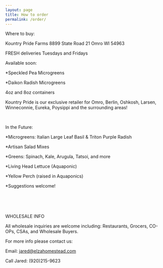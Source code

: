 ```yaml
---
layout: page
title: How to order
permalink: /order/
---
```

Where to buy:

Kountry Pride Farms
8899 State Road 21
Omro WI 54963 

FRESH deliveries Tuesdays and Fridays

Available soon:

*Speckled Pea Microgreens

*Daikon Radish Microgreens

4oz and 8oz containers

Kountry Pride is our exclusive retailer for Omro, Berlin, Oshkosh, Larsen, Winneconnie, Eureka, Poysippi and the surrounding areas!

<br>

In the Future:

*Microgreens: Italian Large Leaf Basil & Triton Purple Radish

*Artisan Salad Mixes

*Greens: Spinach, Kale, Arugula, Tatsoi, and more

*Living Head Lettuce  (Aquaponic)

*Yellow Perch (raised in Aquaponics) 

*Suggestions welcome!


<br><br><br>


WHOLESALE INFO

All wholesale inquiries are welcome including: Restaurants, Grocers, CO-OPs, CSAs, and Wholesale Buyers. 

For more info please contact us:

Email: jared@elzahomestead.com

Call Jared: (920)215-9623